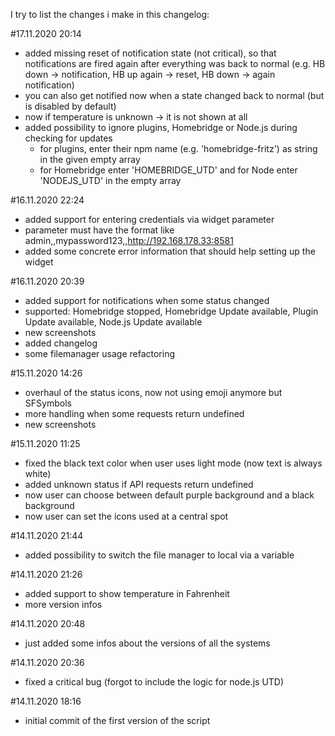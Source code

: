 I try to list the changes i make in this changelog:

#17.11.2020 20:14
- added missing reset of notification state (not critical), so that notifications are fired again after everything was back to normal (e.g. HB down -> notification, HB up again -> reset, HB down -> again notification)
- you can also get notified now when a state changed back to normal (but is disabled by default)
- now if temperature is unknown -> it is not shown at all
- added possibility to ignore plugins, Homebridge or Node.js during checking for updates
  - for plugins, enter their npm name (e.g. 'homebridge-fritz') as string in the given empty array 
  - for Homebridge enter 'HOMEBRIDGE_UTD' and for Node enter 'NODEJS_UTD' in the empty array

#16.11.2020 22:24
- added support for entering credentials via widget parameter
- parameter must have the format like admin,,mypassword123,,http://192.168.178.33:8581
- added some concrete error information that should help setting up the widget

#16.11.2020 20:39
- added support for notifications when some status changed
- supported: Homebridge stopped, Homebridge Update available, Plugin Update available, Node.js Update available
- new screenshots
- added changelog
- some filemanager usage refactoring

#15.11.2020 14:26
- overhaul of the status icons, now not using emoji anymore but SFSymbols
- more handling when some requests return undefined
- new screenshots


#15.11.2020 11:25
- fixed the black text color when user uses light mode (now text is always white)
- added unknown status if API requests return undefined
- now user can choose between default purple background and a black background
- now user can set the icons used at a central spot


#14.11.2020 21:44
- added possibility to switch the file manager to local via a variable


#14.11.2020 21:26
- added support to show temperature in Fahrenheit
- more version infos


#14.11.2020 20:48
- just added some infos about the versions of all the systems


#14.11.2020 20:36
- fixed a critical bug (forgot to include the logic for node.js UTD)


#14.11.2020 18:16
- initial commit of the first version of the script
